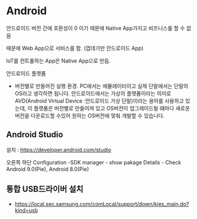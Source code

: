 # Android



안드로이드 버전 간에 호환성이 0 이기 때문에 Native App가지고 비즈니스를 할 수 없음

때문에 Web App으로 서비스를 함. (껍데기만 안드로이드 App)



IoT를 컨트롤하는 App은 Native App으로 만듬.



안드로이드 플랫폼

- 버전별로 만들어진 실행 환경. PC에서는 에뮬레이터이고 실제 단말에서는 단말의 OS라고 생각하면 됩니다. 안드로이드에서는 가상의 플랫폼이라는 의미로 AVD(Android Virtual Device :안드로이드 가상 단말)이라는 용어를 사용하고 있는데, 이 플랫폼은 버전별로 만들어져 있고 OS버전이 업그레이드될 떄마다 새로운 버전을 다운로드할 수있어 원하는 OS버전에 맞춰 개발할 수 있습니다.





## Android Studio

설치 : https://developer.android.com/studio

오른쪽 하단 Configuration -SDK manager - show pakage Details - Check  Android 9.0(Pie), Android 8.0(Pie) 



## 통합 USB드라이버 설치

- https://local.sec.samsung.com/comLocal/support/down/kies_main.do?kind=usb

